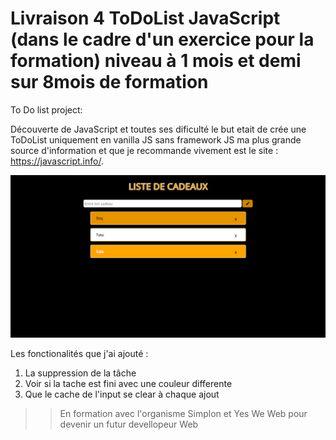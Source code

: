 # Livraison 4 ToDoList JavaScript (dans le cadre d'un exercice pour la formation) niveau à 1 mois et demi sur 8mois de formation
To Do list project:

Découverte de JavaScript et toutes ses dificulté le but etait de crée une ToDoList uniquement en vanilla JS sans framework JS
ma plus grande source d'information et que je recommande vivement est le site : https://javascript.info/.

<img src="screen3.png" alt="Zozor" />


Les fonctionalités que j'ai ajouté :
 1. La suppression de la tâche 
 2. Voir si la tache est fini avec une couleur differente
 3. Que le cache de l'input se clear à chaque ajout
  
  >>En formation avec l'organisme Simplon et Yes We Web pour devenir un futur devellopeur Web

